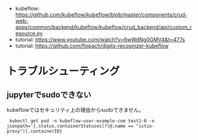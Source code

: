 

- kubeflow: https://github.com/kubeflow/kubeflow/blob/master/components/crud-web-apps/common/backend/kubeflow/kubeflow/crud_backend/api/custom_resource.py
- tutorial: https://www.youtube.com/watch?v=6wWdNg0GMV4&t=477s
- tutorial: https://github.com/flopach/digits-recognizer-kubeflow


# トラブルシューティング


## jupyterでsudoできない

kubeflowではセキュリティ上の理由からsudoできません。


` kubectl get pod -n kubeflow-user-example-com test2-0 -o jsonpath='{.status.containerStatuses[?(@.name == "istio-proxy")].containerID}`
